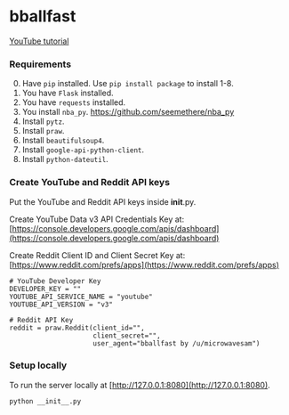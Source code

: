 # bballfast 

[YouTube tutorial](https://www.youtube.com/watch?v=PLfkns6lZH8)

### Requirements

0. Have `pip` installed. Use `pip install package` to install 1-8.
1. You have `Flask` installed.
2. You have `requests` installed.
3. You install `nba_py`. https://github.com/seemethere/nba_py
4. Install `pytz`.
5. Install `praw`.
6. Install `beautifulsoup4`.
7. Install `google-api-python-client`.
8. Install `python-dateutil`.

### Create YouTube and Reddit API keys

Put the YouTube and Reddit API keys inside __init__.py.

Create YouTube Data v3 API Credentials Key at:
[https://console.developers.google.com/apis/dashboard](https://console.developers.google.com/apis/dashboard)

Create Reddit Client ID and Client Secret Key at:
[https://www.reddit.com/prefs/apps](https://www.reddit.com/prefs/apps)

```
# YouTube Developer Key
DEVELOPER_KEY = ""
YOUTUBE_API_SERVICE_NAME = "youtube"
YOUTUBE_API_VERSION = "v3"

# Reddit API Key
reddit = praw.Reddit(client_id="",
                     client_secret="",
                     user_agent="bballfast by /u/microwavesam")
```

### Setup locally

To run the server locally at [http://127.0.0.1:8080](http://127.0.0.1:8080).
```
python __init__.py
```
